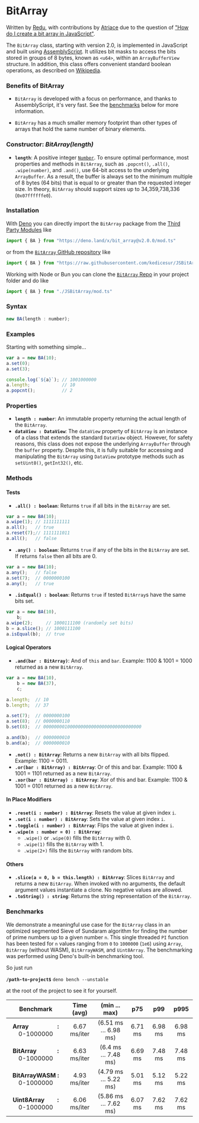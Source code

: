 # **BitArray**

Written by [Redu](https://stackoverflow.com/users/4543207/redu), with contributions by [Atriace](https://stackoverflow.com/users/923972/atriace) due to the question of ["How do I create a bit array in JavaScript"](https://stackoverflow.com/questions/6972717/how-do-i-create-bit-array-in-javascript/73993403#answer-73993403).

The `BitArray` class, starting with version 2.0, is implemented in JavaScript and built using [AssemblyScript](https://www.assemblyscript.org/). It utilizes bit masks to access the bits stored in groups of 8 bytes, known as `<u64>`, within an `ArrayBufferView` structure. In addition, this class offers convenient standard boolean operations, as described on [Wikipedia](https://en.wikipedia.org/wiki/Bit_array#Basic_operations).


### **Benefits of BitArray**

- `BitArray` is developed with a focus on performance, and thanks to AssemblyScript, it's very fast. See the [benchmarks](#benchmarks) below for more information.

- `BitArray` has a much smaller memory footprint than other types of arrays that hold the same number of binary elements.

### **Constructor:** *BitArray(length)*

* **`length`**: A positive integer [`Number`](https://developer.mozilla.org/en-US/docs/Web/JavaScript/Reference/Global_Objects/Number). To ensure optimal performance, most properties and methods in `BitArray`, such as `.popcnt()`, `.all()`, `.wipe(number)`, and `.and()`, use 64-bit access to the underlying `ArrayBuffer`. As a result, the buffer is always set to the minimum multiple of 8 bytes (64 bits) that is equal to or greater than the requested integer size. In theory, `BitArray` should support sizes up to 34,359,738,336 (`0x07ffffffe0`).

### **Installation**

With [Deno](https://deno.land/) you can directly import the `BitArray` package from the [Third Party Modules](https://deno.land/x/bit_array@v2.0.0) like


```javascript
import { BA } from "https://deno.land/x/bit_array@v2.0.0/mod.ts"
```

or from the [`BitArray` GitHub repository](https://github.com/kedicesur/JSBitArray) like

```javascript
import { BA } from "https://raw.githubusercontent.com/kedicesur/JSBitArray/v2.0.0/mod.ts"
```

Working with Node or Bun you can clone the [`BitArray` Repo](https://github.com/kedicesur/JSBitArray) in your project folder and do like 

```javascript
import { BA } from "./JSBitArray/mod.ts"
```

### **Syntax**

```javascript
new BA(length : number);
```

### **Examples**

Starting with something simple...

```javascript
var a = new BA(10);
a.set(0);
a.set(3);

console.log(`${a}`); // 1001000000
a.length;            // 10
a.popcnt();          // 2
```


### **Properties**

* **`length : number`**: An immutable property returning the actual length of the `BitArray`.
* **`dataView : DataView`**: The `dataView` property of `BitArray` is an instance of a class that extends the standard `DataView` object. However, for safety reasons, this class does not expose the underlying `ArrayBuffer` through the `buffer` property. Despite this, it is fully suitable for accessing and manipulating the `BitArray` using `DataView` prototype methods such as `setUint8()`, `getInt32()`, etc.


### **Methods**

#### Tests
* **`.all() : boolean`**: Returns `true` if all bits in the `BitArray` are set.

```javascript
var a = new BA(10);
a.wipe(1); // 1111111111
a.all();   // true
a.reset(7);// 1111111011
a.all();   // false 
```

* **`.any() : boolean`**: Returns `true` if any of the bits in the `BitArray` are set. If returns `false` then all bits are 0.

```javascript
var a = new BA(10);
a.any();   // false
a.set(7);  // 0000000100
a.any();   // true 
```

* **`.isEqual() : boolean`**: Returns `true` if tested `BitArray`s have the same bits set.

```javascript
var a = new BA(10),
    b;
a.wipe(2);     // 1000111100 (randomly set bits)
b = a.slice(); // 1000111100
a.isEqual(b);  // true 
```

#### Logical Operators
* **`.and(bar : BitArray)`**: And of `this` and `bar`. Example: 1100 & 1001 = 1000 returned as a new `BitArray`.

```javascript
var a = new BA(10),
    b = new BA(37),
    c;

a.length;  // 10
b.length;  // 37

a.set(7);  // 0000000100
a.set(8);  // 0000000110
b.set(8);  // 0000000010000000000000000000000000000

a.and(b);  // 0000000010
b.and(a);  // 0000000010
```

* **`.not() : BitArray`**: Returns a new `BitArray` with all bits flipped. Example: 1100 = 0011.
* **`.or(bar : BitArray) : BitArray`**: Or of this and bar. Example: 1100 & 1001 = 1101 returned as a new `BitArray`.
* **`.xor(bar : BitArray) : BitArray`**: Xor of this and bar. Example: 1100 & 1001 = 0101 returned as a new `BitArray`.

#### In Place Modifiers

* **`.reset(i : number) : BitArray`**: Resets the value at given index `i`.
* **`.set(i : number) : BitArray`**: Sets the value at given index `i`.
* **`.toggle(i : number) : BitArray`**: Flips the value at given index `i`.
* **`.wipe(n : number = 0) : BitArray`**:
  - `.wipe()` or `.wipe(0)` fills the `BitArray` with 0.
  - `.wipe(1)` fills the `BitArray` with 1.
  - `.wipe(2+)` fills the `BitArray` with random bits.

#### Others

* **`.slice(a = 0, b = this.length) : BitArray`**: Slices `BitArray` and returns a new `BitArray`. When invoked with no arguments, the default argument values instantiate a clone. No negative values are allowed.
* **`.toString() : string`**: Returns the string representation of the `BitArray`.

### **Benchmarks**

We demonstrate a meaningful use case for the `BitArray` class in an optimized segmented Sieve of Sundaram algorithm for finding the number of prime numbers up to a given number `n`. This single threaded `PI` function has been tested for `n` values ranging from `0` to `1000000` (`1e6`) using `Array`, `BitArray` (without WASM), `BitArrayWASM`, and `Uint8Array`. The benchmarking was performed using Deno's built-in benchmarking tool.

So just run

**`/path-to-project$`** `deno bench --unstable`

at the root of the project to see it for yourself.

Benchmark|Time (avg)|(min ... max)|p75|p99|p995
|:------:|:--------:|:-----------:|:-:|:-:|:-:
**Array&nbsp;&nbsp;&nbsp;&nbsp;&nbsp;&nbsp;&nbsp;&nbsp;&nbsp;&nbsp;&nbsp;&nbsp;&nbsp;&nbsp;&nbsp;&nbsp;&nbsp; :** 0-1000000|6.67 ms/iter|(6.51 ms … 6.98 ms)|6.71 ms|6.98 ms|6.98 ms
**BitArray&nbsp;&nbsp;&nbsp;&nbsp;&nbsp;&nbsp;&nbsp;&nbsp;&nbsp;&nbsp;&nbsp;&nbsp; :** 0-1000000|6.63 ms/iter|(6.4 ms … 7.48 ms) |6.69 ms|7.48 ms|7.48 ms
**BitArrayWASM :** 0-1000000|4.93 ms/iter|(4.79 ms … 5.22 ms)|   5.01 ms|5.12 ms|5.22 ms
**Uint8Array&nbsp;&nbsp;&nbsp;&nbsp;&nbsp;&nbsp;&nbsp; :** 0-1000000 |6.06 ms/iter|(5.86 ms … 7.62 ms)|6.07 ms|7.62 ms|7.62 ms
